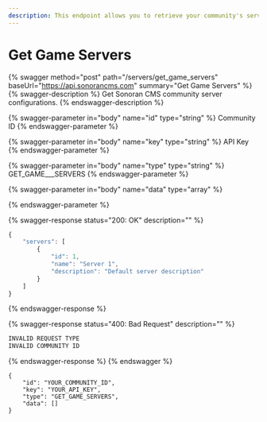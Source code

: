 ```yaml
---
description: This endpoint allows you to retrieve your community's server configurations.
---
```


# Get Game Servers

{% swagger method="post" path="/servers/get_game_servers" baseUrl="https://api.sonorancms.com" summary="Get Game Servers" %}
{% swagger-description %}
Get Sonoran CMS community server configurations.
{% endswagger-description %}

{% swagger-parameter in="body" name="id" type="string" %}
Community ID
{% endswagger-parameter %}

{% swagger-parameter in="body" name="key" type="string" %}
API Key
{% endswagger-parameter %}

{% swagger-parameter in="body" name="type" type="string" %}
GET\_GAME_\__SERVERS
{% endswagger-parameter %}

{% swagger-parameter in="body" name="data" type="array" %}

{% endswagger-parameter %}

{% swagger-response status="200: OK" description="" %}
```javascript
{
    "servers": [
        {
            "id": 1,
            "name": "Server 1",
            "description": "Default server description"
        }
    ]
}
```
{% endswagger-response %}

{% swagger-response status="400: Bad Request" description="" %}
```javascript
INVALID REQUEST TYPE
INVALID COMMUNITY ID
```
{% endswagger-response %}
{% endswagger %}

```
{
    "id": "YOUR_COMMUNITY_ID",
    "key": "YOUR_API_KEY",
    "type": "GET_GAME_SERVERS",
    "data": []
}
```

